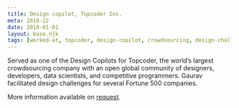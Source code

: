 ```yaml
---
title: Design copilot, Topcoder Inc.
meta: 2018-22
date: 2018-01-01
layout: base.njk
tags: [worked-at, topcoder, design-copilot, crowdsourcing, design-challenges, design-projects, design-challenges, design-projects, design-challenges, design-projects]
--- 
```


Served as one of the Design Copilots for Topcoder, the world’s largest crowdsourcing company with an open global community of designers, developers, data scientists, and competitive programmers. Gaurav facilitated design challenges for several Fortune 500 companies.

More information available on [request](mailto:hi@gvsh.cc).
